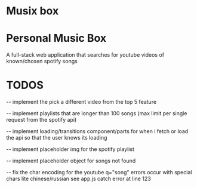# Musix box
# Personal Music Box

A full-stack web application that searches for youtube videos of known/chosen spotify songs

# TODOS

-- implement the pick a different video from the top 5 feature

-- implement playlists that are longer than 100 songs (max limit per single request from the spotify api)

-- implement loading/transitions component/parts for when i fetch or load the api so that the user knows its loading

-- implement placeholder img for the spotify playlist

-- implement placeholder object for songs not found

-- fix the char encoding for the youtube q="song" errors occur with special chars lite chinese/russian see app.js catch error at line 123

